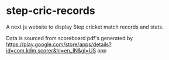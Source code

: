 # step-cric-records
A next js website to display Step cricket match records and stats.

Data is sourced from scoreboard pdf's generated by https://play.google.com/store/apps/details?id=com.kdm.scorer&hl=en_IN&gl=US app
